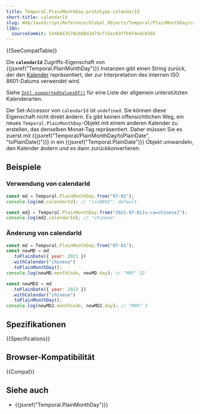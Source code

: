 ```yaml
---
title: Temporal.PlainMonthDay.prototype.calendarId
short-title: calendarId
slug: Web/JavaScript/Reference/Global_Objects/Temporal/PlainMonthDay/calendarId
l10n:
  sourceCommit: 544b843570cb08d1474cfc5ec03ffb9f4edc0166
---
```


{{SeeCompatTable}}

Die **`calendarId`** Zugriffs-Eigenschaft von {{jsxref("Temporal.PlainMonthDay")}} Instanzen gibt einen String zurück, der den [Kalender](/de/docs/Web/JavaScript/Reference/Global_Objects/Temporal#calendars) repräsentiert, der zur Interpretation des internen ISO 8601-Datums verwendet wird.

Siehe [`Intl.supportedValuesOf()`](/de/docs/Web/JavaScript/Reference/Global_Objects/Intl/supportedValuesOf#supported_calendar_types) für eine Liste der allgemein unterstützten Kalenderarten.

Der Set-Accessor von `calendarId` ist `undefined`. Sie können diese Eigenschaft nicht direkt ändern. Es gibt keinen offensichtlichen Weg, ein neues `Temporal.PlainMonthDay`-Objekt mit einem anderen Kalender zu erstellen, das denselben Monat-Tag repräsentiert. Daher müssen Sie es zuerst mit {{jsxref("Temporal/PlainMonthDay/toPlainDate", "toPlainDate()")}} in ein {{jsxref("Temporal.PlainDate")}} Objekt umwandeln, den Kalender ändern und es dann zurückkonvertieren.

## Beispiele

### Verwendung von calendarId

```js
const md = Temporal.PlainMonthDay.from("07-01");
console.log(md.calendarId); // "iso8601"; default

const md2 = Temporal.PlainMonthDay.from("2021-07-01[u-ca=chinese]");
console.log(md2.calendarId); // "chinese"
```

### Änderung von calendarId

```js
const md = Temporal.PlainMonthDay.from("07-01");
const newMD = md
  .toPlainDate({ year: 2021 })
  .withCalendar("chinese")
  .toPlainMonthDay();
console.log(newMD.monthCode, newMD.day); // "M05" 22

const newMD2 = md
  .toPlainDate({ year: 2022 })
  .withCalendar("chinese")
  .toPlainMonthDay();
console.log(newMD2.monthCode, newMD2.day); // "M06" 3
```

## Spezifikationen

{{Specifications}}

## Browser-Kompatibilität

{{Compat}}

## Siehe auch

- {{jsxref("Temporal.PlainMonthDay")}}
